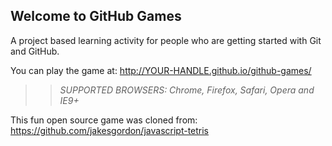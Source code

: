 ## Welcome to GitHub Games

A project based learning activity for people who are getting started with Git and GitHub.

You can play the game at: http://YOUR-HANDLE.github.io/github-games/

>> _*SUPPORTED BROWSERS*: Chrome, Firefox, Safari, Opera and IE9+_

This fun open source game was cloned from: https://github.com/jakesgordon/javascript-tetris
